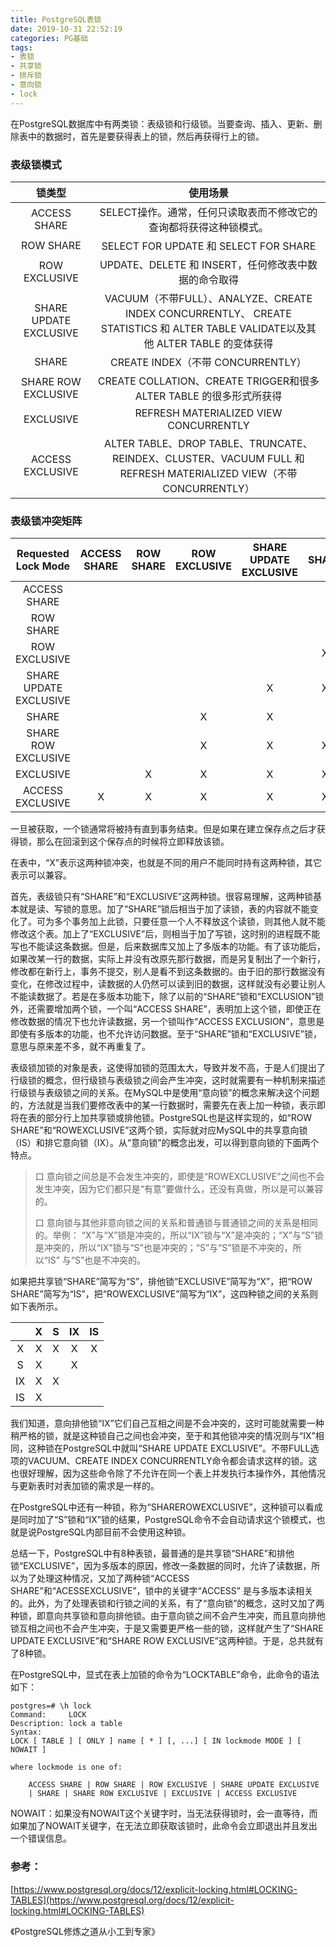 ```yaml
---
title: PostgreSQL表锁
date: 2019-10-31 22:52:19
categories: PG基础
tags:
- 表锁
- 共享锁
- 排斥锁
- 意向锁
- lock
---
```


在PostgreSQL数据库中有两类锁：表级锁和行级锁。当要查询、插入、更新、删除表中的数据时，首先是要获得表上的锁，然后再获得行上的锁。

### 表级锁模式

|         锁类型         |                                                              使用场景                                                             |
|:----------------------:|:---------------------------------------------------------------------------------------------------------------------------------:|
| ACCESS SHARE           | SELECT操作。通常，任何只读取表而不修改它的查询都将获得这种锁模式。                                                                |
| ROW SHARE              | SELECT FOR UPDATE 和 SELECT FOR SHARE                                                                                             |
| ROW EXCLUSIVE          | UPDATE、DELETE 和 INSERT，任何修改表中数据的命令取得                                                                              |
| SHARE UPDATE EXCLUSIVE | VACUUM（不带FULL）、ANALYZE、CREATE INDEX CONCURRENTLY、 CREATE STATISTICS 和 ALTER TABLE VALIDATE以及其他 ALTER TABLE 的变体获得 |
| SHARE                  | CREATE INDEX（不带 CONCURRENTLY）                                                                                                 |
| SHARE ROW EXCLUSIVE    | CREATE COLLATION、CREATE TRIGGER和很多 ALTER TABLE 的很多形式所获得                                                               |
| EXCLUSIVE              | REFRESH MATERIALIZED VIEW CONCURRENTLY                                                                                            |
| ACCESS EXCLUSIVE       | ALTER TABLE、DROP TABLE、TRUNCATE、REINDEX、CLUSTER、VACUUM FULL 和 REFRESH MATERIALIZED VIEW（不带CONCURRENTLY）                 |


### 表级锁冲突矩阵

|   Requested Lock Mode  | ACCESS SHARE | ROW SHARE | ROW EXCLUSIVE | SHARE UPDATE EXCLUSIVE | SHARE | SHARE ROW EXCLUSIVE | EXCLUSIVE | ACCESS EXCLUSIVE |
|:----------------------:|:------------:|:---------:|:-------------:|:----------------------:|:-----:|:-------------------:|:---------:|:----------------:|
|      ACCESS SHARE      |              |           |               |                        |       |                     |           |         X        |
|        ROW SHARE       |              |           |               |                        |       |                     |     X     |         X        |
|      ROW EXCLUSIVE     |              |           |               |                        |   X   |          X          |     X     |         X        |
| SHARE UPDATE EXCLUSIVE |              |           |               |            X           |   X   |          X          |     X     |         X        |
|          SHARE         |              |           |       X       |            X           |       |          X          |     X     |         X        |
|   SHARE ROW EXCLUSIVE  |              |           |       X       |            X           |   X   |          X          |     X     |         X        |
|        EXCLUSIVE       |              |     X     |       X       |            X           |   X   |          X          |     X     |         X        |
|    ACCESS EXCLUSIVE    |       X      |     X     |       X       |            X           |   X   |          X          |     X     |         X        |

一旦被获取，一个锁通常将被持有直到事务结束。但是如果在建立保存点之后才获得锁，那么在回滚到这个保存点的时候将立即释放该锁。

在表中，“X”表示这两种锁冲突，也就是不同的用户不能同时持有这两种锁，其它
表示可以兼容。

首先，表级锁只有“SHARE”和“EXCLUSIVE”这两种锁。很容易理解，这两种锁基本就是读、写锁的意思。加了“SHARE”锁后相当于加了读锁，表的内容就不能变化了。可为多个事务加上此锁，只要任意一个人不释放这个读锁，则其他人就不能修改这个表。加上了“EXCLUSIVE”后，则相当于加了写锁，这时别的进程既不能写也不能读这条数据。但是，后来数据库又加上了多版本的功能。有了该功能后，如果改某一行的数据，实际上并没有改原先那行数据，而是另复制出了一个新行，修改都在新行上，事务不提交，别人是看不到这条数据的。由于旧的那行数据没有变化，在修改过程中，读数据的人仍然可以读到旧的数据，这样就没有必要让别人不能读数据了。若是在多版本功能下，除了以前的“SHARE”锁和“EXCLUSION”锁外，还需要增加两个锁，一个叫“ACCESS SHARE”，表明加上这个锁，即使正在修改数据的情况下也允许读数据，另一个锁叫作“ACCESS EXCLUSION”，意思是即使有多版本的功能，也不允许访问数据。至于“SHARE”锁和“EXCLUSIVE”锁，意思与原来差不多，就不再重复了。

表级锁加锁的对象是表，这使得加锁的范围太大，导致并发不高，于是人们提出了行级锁的概念，但行级锁与表级锁之间会产生冲突，这时就需要有一种机制来描述行级锁与表级锁之间的关系。在MySQL中是使用“意向锁”的概念来解决这个问题的，方法就是当我们要修改表中的某一行数据时，需要先在表上加一种锁，表示即将在表的部分行上加共享锁或排他锁。PostgreSQL也是这样实现的，如“ROW SHARE”和“ROWEXCLUSIVE”这两个锁，实际就对应MySQL中的共享意向锁（IS）和排它意向锁（IX）。从“意向锁”的概念出发，可以得到意向锁的下面两个特点。

> 口 意向锁之间总是不会发生冲突的，即使是“ROWEXCLUSIVE”之间也不会发生冲突，因为它们都只是“有意”要做什么，还没有真做，所以是可以兼容的。
> 
> 口 意向锁与其他非意向锁之间的关系和普通锁与普通锁之间的关系是相同的。举例：
> “X”与“X”锁是冲突的，所以“IX”锁与“X”是冲突的；“X”与“S”锁是冲突的，所以“IX”锁与“S”也是冲突的；“S”与“S”锁是不冲突的，所以“IS” 与“S”也是不冲突的。

如果把共享锁“SHARE”简写为“S”，排他锁“EXCLUSIVE”简写为“X”，把“ROW SHARE”简写为“IS”，把“ROWEXCLUSIVE”简写为“IX”，这四种锁之间的关系则如下表所示。

|    | X | S | IX | IS |
|:--:|:-:|:-:|:--:|:--:|
|  X | X | X |  X |  X |
|  S | X |   |  X |    |
| IX | X | X |    |    |
| IS | X |   |    |    |


我们知道，意向排他锁“IX”它们自己互相之间是不会冲突的，这时可能就需要一种稍严格的锁，就是这种锁自己之间也会冲突，至于和其他锁冲突的情况则与“IX”相同，这种锁在PostgreSQL中就叫“SHARE UPDATE EXCLUSIVE”。不带FULL选项的VACUUM、CREATE INDEX CONCURRENTLY命令都会请求这样的锁。这也很好理解，因为这些命令除了不允许在同一个表上并发执行本操作外，其他情况与更新表时对表加锁的需求是一样的。

在PostgreSQL中还有一种锁，称为“SHAREROWEXCLUSIVE”，这种锁可以看成是同时加了“S”锁和“IX”锁的结果，PostgreSQL命令不会自动请求这个锁模式，也就是说PostgreSQL内部目前不会使用这种锁。

总结一下，PostgreSQL中有8种表锁，最普通的是共享锁“SHARE”和排他锁“EXCLUSIVE”，因为多版本的原因，修改一条数据的同时，允许了读数据，所以为了处理这种情况，又加了两种锁“ACCESS SHARE”和“ACESSEXCLUSIVE”，锁中的关键字“ACCESS”
是与多版本读相关的。此外，为了处理表锁和行锁之间的关系，有了“意向锁”的概念，这时又加了两种锁，即意向共享锁和意向排他锁。由于意向锁之间不会产生冲突，而且意向排他锁互相之间也不会产生冲突，于是又需要更严格一些的锁，这样就产生了“SHARE UPDATE EXCLUSIVE”和“SHARE ROW EXCLUSIVE”这两种锁。于是，总共就有了8种锁。

在PostgreSQL中，显式在表上加锁的命令为“LOCKTABLE”命令，此命令的语法如下：

```
postgres=# \h lock
Command:     LOCK
Description: lock a table
Syntax:
LOCK [ TABLE ] [ ONLY ] name [ * ] [, ...] [ IN lockmode MODE ] [ NOWAIT ]

where lockmode is one of:

    ACCESS SHARE | ROW SHARE | ROW EXCLUSIVE | SHARE UPDATE EXCLUSIVE
    | SHARE | SHARE ROW EXCLUSIVE | EXCLUSIVE | ACCESS EXCLUSIVE

```
NOWAIT：如果没有NOWAIT这个关键字时，当无法获得锁时，会一直等待，而如果加了NOWAIT关键字，在无法立即获取该锁时，此命令会立即退出并且发出一个错误信息。

### 参考：

[https://www.postgresql.org/docs/12/explicit-locking.html#LOCKING-TABLES](https://www.postgresql.org/docs/12/explicit-locking.html#LOCKING-TABLES)

《PostgreSQL修炼之道从小工到专家》